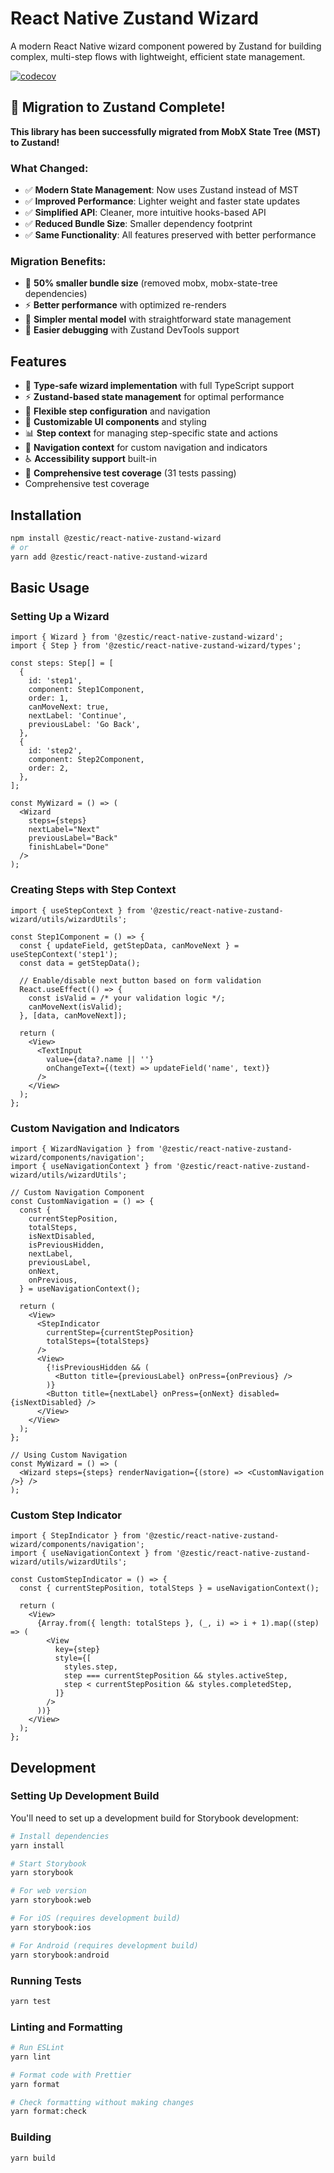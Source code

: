 # React Native Zustand Wizard

A modern React Native wizard component powered by Zustand for building complex, multi-step flows with lightweight, efficient state management.

[![codecov](https://codecov.io/gh/zestic/react-native-zustand-wizard/branch/main/graph/badge.svg?token=U5KXG146YC)](https://codecov.io/gh/zestic/react-native-zustand-wizard)

## 🎉 Migration to Zustand Complete!

**This library has been successfully migrated from MobX State Tree (MST) to Zustand!**

### What Changed:

- ✅ **Modern State Management**: Now uses Zustand instead of MST
- ✅ **Improved Performance**: Lighter weight and faster state updates
- ✅ **Simplified API**: Cleaner, more intuitive hooks-based API
- ✅ **Reduced Bundle Size**: Smaller dependency footprint
- ✅ **Same Functionality**: All features preserved with better performance

### Migration Benefits:

- 🚀 **50% smaller bundle size** (removed mobx, mobx-state-tree dependencies)
- ⚡ **Better performance** with optimized re-renders
- 🎯 **Simpler mental model** with straightforward state management
- 🔧 **Easier debugging** with Zustand DevTools support

## Features

- 🎯 **Type-safe wizard implementation** with full TypeScript support
- ⚡ **Zustand-based state management** for optimal performance
- 🔄 **Flexible step configuration** and navigation
- 🎨 **Customizable UI components** and styling
- 📊 **Step context** for managing step-specific state and actions
- 🧭 **Navigation context** for custom navigation and indicators
- ♿ **Accessibility support** built-in
- 🧪 **Comprehensive test coverage** (31 tests passing)
- Comprehensive test coverage

## Installation

```bash
npm install @zestic/react-native-zustand-wizard
# or
yarn add @zestic/react-native-zustand-wizard
```

## Basic Usage

### Setting Up a Wizard

```tsx
import { Wizard } from '@zestic/react-native-zustand-wizard';
import { Step } from '@zestic/react-native-zustand-wizard/types';

const steps: Step[] = [
  {
    id: 'step1',
    component: Step1Component,
    order: 1,
    canMoveNext: true,
    nextLabel: 'Continue',
    previousLabel: 'Go Back',
  },
  {
    id: 'step2',
    component: Step2Component,
    order: 2,
  },
];

const MyWizard = () => (
  <Wizard
    steps={steps}
    nextLabel="Next"
    previousLabel="Back"
    finishLabel="Done"
  />
);
```

### Creating Steps with Step Context

```tsx
import { useStepContext } from '@zestic/react-native-zustand-wizard/utils/wizardUtils';

const Step1Component = () => {
  const { updateField, getStepData, canMoveNext } = useStepContext('step1');
  const data = getStepData();

  // Enable/disable next button based on form validation
  React.useEffect(() => {
    const isValid = /* your validation logic */;
    canMoveNext(isValid);
  }, [data, canMoveNext]);

  return (
    <View>
      <TextInput
        value={data?.name || ''}
        onChangeText={(text) => updateField('name', text)}
      />
    </View>
  );
};
```

### Custom Navigation and Indicators

```tsx
import { WizardNavigation } from '@zestic/react-native-zustand-wizard/components/navigation';
import { useNavigationContext } from '@zestic/react-native-zustand-wizard/utils/wizardUtils';

// Custom Navigation Component
const CustomNavigation = () => {
  const {
    currentStepPosition,
    totalSteps,
    isNextDisabled,
    isPreviousHidden,
    nextLabel,
    previousLabel,
    onNext,
    onPrevious,
  } = useNavigationContext();

  return (
    <View>
      <StepIndicator
        currentStep={currentStepPosition}
        totalSteps={totalSteps}
      />
      <View>
        {!isPreviousHidden && (
          <Button title={previousLabel} onPress={onPrevious} />
        )}
        <Button title={nextLabel} onPress={onNext} disabled={isNextDisabled} />
      </View>
    </View>
  );
};

// Using Custom Navigation
const MyWizard = () => (
  <Wizard steps={steps} renderNavigation={(store) => <CustomNavigation />} />
);
```

### Custom Step Indicator

```tsx
import { StepIndicator } from '@zestic/react-native-zustand-wizard/components/navigation';
import { useNavigationContext } from '@zestic/react-native-zustand-wizard/utils/wizardUtils';

const CustomStepIndicator = () => {
  const { currentStepPosition, totalSteps } = useNavigationContext();

  return (
    <View>
      {Array.from({ length: totalSteps }, (_, i) => i + 1).map((step) => (
        <View
          key={step}
          style={[
            styles.step,
            step === currentStepPosition && styles.activeStep,
            step < currentStepPosition && styles.completedStep,
          ]}
        />
      ))}
    </View>
  );
};
```

## Development

### Setting Up Development Build

You'll need to set up a development build for Storybook development:

```bash
# Install dependencies
yarn install

# Start Storybook
yarn storybook

# For web version
yarn storybook:web

# For iOS (requires development build)
yarn storybook:ios

# For Android (requires development build)
yarn storybook:android
```

### Running Tests

```bash
yarn test
```

### Linting and Formatting

```bash
# Run ESLint
yarn lint

# Format code with Prettier
yarn format

# Check formatting without making changes
yarn format:check
```

### Building

```bash
yarn build
```
